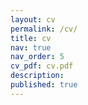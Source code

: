 ```yaml
---
layout: cv
permalink: /cv/
title: cv
nav: true
nav_order: 5
cv_pdf: cv.pdf
description:
published: true
---
```

